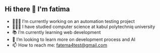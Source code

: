 ## Hi there 👋 I'm fatima 

<!--
**ftma-mirzaee/ftma-mirzaee** is a ✨ _special_ ✨ repository because its `README.md` (this file) appears on your GitHub profile.

Here are some ideas to get you started:
-->
- 👩🏻‍💻 I’m currently working on an automation testing project
- 👩🏻‍🎓 I have studied computer science at kabul polytechniq university 
- 📚 I’m currently learning web development 
- 🔭 I’m looking to learn more on development process and AI
- 📫 How to reach me: fatema4test@gmail.com

